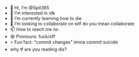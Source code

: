 - 👋 Hi, I’m @Spit365
- 👀 I’m interested in idk
- 🌱 I’m currently learning how to die
- 💞️ I’m looking to collaborate on wtf do you mean collaborate
- 📫 How to reach me no
- 😄 Pronouns: fuck/off
- ⚡ Fun fact: "commit changes" imma commit suicide
- why tf are you reading dis?

<!---
Spit365/Spit365 is a ✨ special ✨ repository because its `README.md` (this file) appears on your GitHub profile.
You can click the Preview link to take a look at your changes.
--->
